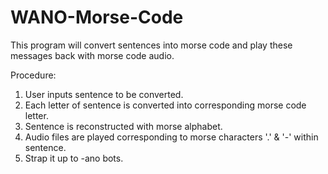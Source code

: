# WANO-Morse-Code
This program will convert sentences into morse code and play these messages back with morse code audio.

Procedure:
  1. User inputs sentence to be converted.
  2. Each letter of sentence is converted into corresponding morse code letter.
  3. Sentence is reconstructed with morse alphabet.
  4. Audio files are played corresponding to morse characters '.' & '-' within sentence.
  5. Strap it up to -ano bots.
